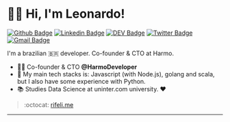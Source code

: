# :man_technologist: Hi, I'm Leonardo!

[![Github Badge](https://img.shields.io/badge/-Github-000?style=flat-square&logo=Github&logoColor=white&link=https://github.com/leonardorifeli)](https://github.com/leonardorifeli)
[![Linkedin Badge](https://img.shields.io/badge/-LinkedIn-blue?style=flat-square&logo=Linkedin&logoColor=white&link=https://www.linkedin.com/in/leonardorifeli/)](https://www.linkedin.com/in/leonardorifeli/)
[![DEV Badge](https://img.shields.io/badge/-DEV.to-000?style=flat-square&logo=dev.to&logoColor=white&link=https://dev.to/leonardorifeli)](https://dev.to/leonardorifeli)
[![Twitter Badge](https://img.shields.io/badge/-Twitter-1ca0f1?style=flat-square&labelColor=1ca0f1&logo=twitter&logoColor=white&link=https://twitter.com/leonardorifeli)](https://twitter.com/leonardorifeli)
[![Gmail Badge](https://img.shields.io/badge/-Gmail-c14438?style=flat-square&logo=Gmail&logoColor=white&link=mailto:leonardorifeli@gmail.com)](mailto:leonardorifeli@gmail.com)

I'm a brazilian 🇧🇷 developer. Co-founder & CTO at Harmo.

- :office_worker: Co-founder & CTO **@HarmoDeveloper**
- :blue_heart: My main tech stacks is: Javascript (with Node.js), golang and scala, but I also have some experience with Python.
- :books: Studies Data Science at uninter.com university. :heart:

> :octocat: [rifeli.me](https://rifeli.me)

---
